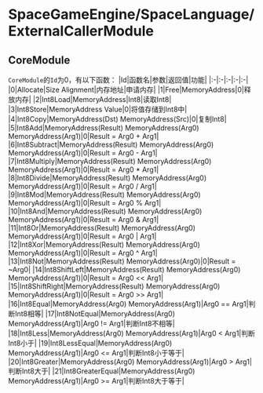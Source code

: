 ﻿# SpaceGameEngine/SpaceLanguage/ExternalCallerModule
## CoreModule
`CoreModule`的`Id`为0，有以下函数：
|Id|函数名|参数|返回值|功能|
|:-|:-|:-|:-|:-|
|0|Allocate|Size Alignment|内存地址|申请内存|
|1|Free|MemoryAddress|0|释放内存|
|2|Int8Load|MemoryAddress|Int8|读取Int8|
|3|Int8Store|MemoryAddress Value|0|将值存储到Int8中|
|4|Int8Copy|MemoryAddress(Dst) MemoryAddress(Src)|0|复制Int8|
|5|Int8Add|MemoryAddress(Result) MemoryAddress(Arg0) MemoryAddress(Arg1)|0|Result = Arg0 + Arg1|
|6|Int8Subtract|MemoryAddress(Result) MemoryAddress(Arg0) MemoryAddress(Arg1)|0|Result = Arg0 - Arg1|
|7|Int8Multiply|MemoryAddress(Result) MemoryAddress(Arg0) MemoryAddress(Arg1)|0|Result = Arg0 * Arg1|
|8|Int8Divide|MemoryAddress(Result) MemoryAddress(Arg0) MemoryAddress(Arg1)|0|Result = Arg0 / Arg1|
|9|Int8Mod|MemoryAddress(Result) MemoryAddress(Arg0) MemoryAddress(Arg1)|0|Result = Arg0 % Arg1|
|10|Int8And|MemoryAddress(Result) MemoryAddress(Arg0) MemoryAddress(Arg1)|0|Result = Arg0 & Arg1|
|11|Int8Or|MemoryAddress(Result) MemoryAddress(Arg0) MemoryAddress(Arg1)|0|Result = Arg0 \| Arg1|
|12|Int8Xor|MemoryAddress(Result) MemoryAddress(Arg0) MemoryAddress(Arg1)|0|Result = Arg0 ^ Arg1|
|13|Int8Not|MemoryAddress(Result) MemoryAddress(Arg0)|0|Result = ~Arg0|
|14|Int8ShiftLeft|MemoryAddress(Result) MemoryAddress(Arg0) MemoryAddress(Arg1)|0|Result = Arg0 << Arg1|
|15|Int8ShiftRight|MemoryAddress(Result) MemoryAddress(Arg0) MemoryAddress(Arg1)|0|Result = Arg0 >> Arg1|
|16|Int8Equal|MemoryAddress(Arg0) MemoryAddress(Arg1)|Arg0 == Arg1|判断Int8相等|
|17|Int8NotEqual|MemoryAddress(Arg0) MemoryAddress(Arg1)|Arg0 != Arg1|判断Int8不相等|
|18|Int8Less|MemoryAddress(Arg0) MemoryAddress(Arg1)|Arg0 < Arg1|判断Int8小于|
|19|Int8LessEqual|MemoryAddress(Arg0) MemoryAddress(Arg1)|Arg0 <= Arg1|判断Int8小于等于|
|20|Int8Greater|MemoryAddress(Arg0) MemoryAddress(Arg1)|Arg0 > Arg1|判断Int8大于|
|21|Int8GreaterEqual|MemoryAddress(Arg0) MemoryAddress(Arg1)|Arg0 >= Arg1|判断Int8大于等于|